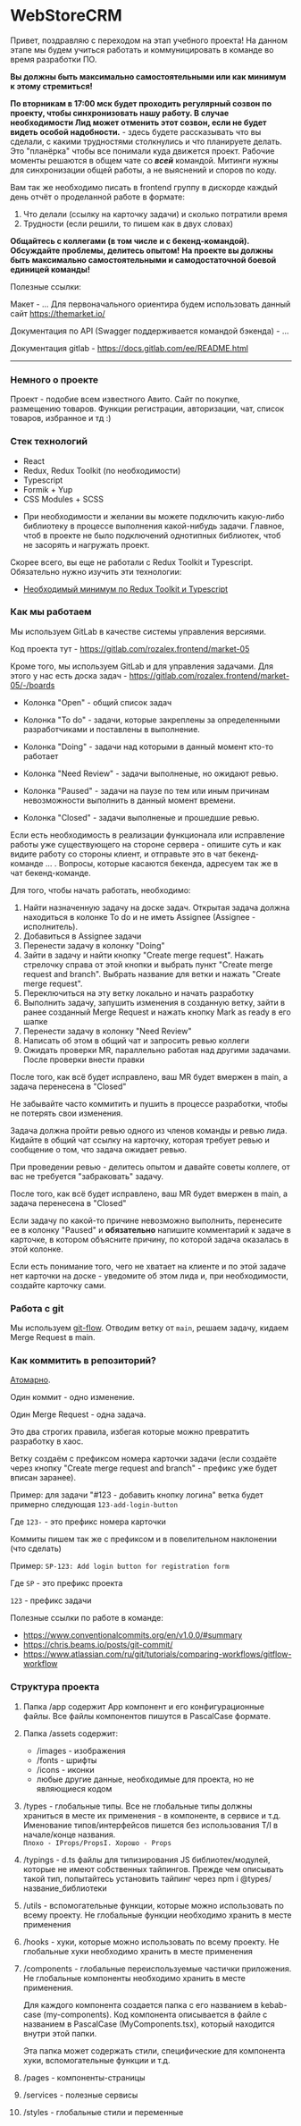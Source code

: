 # WebStoreCRM

Привет, поздравляю с переходом на этап учебного проекта!
На данном этапе мы будем учиться работать и коммуницировать в команде во время разработки ПО.

**Вы должны быть максимально самостоятельными или как минимум к этому стремиться!**

**По вторникам в 17:00 мск будет проходить регулярный созвон по проекту, чтобы синхронизовать нашу работу. В случае необходимости Лид может отменить этот созвон, если не будет видеть особой надобности.** - здесь будете рассказывать что вы сделали, с какими трудностями столкнулись и что планируете делать. Это "планёрка" чтобы все понимали куда движется проект. Рабочие моменты решаются в общем чате со _**всей**_ командой. Митинги нужны для синхронизации общей работы, а не выяснений и споров по коду.

Вам так же необходимо писать в frontend группу в дискорде каждый день отчёт о проделанной работе в формате:
1. Что делали (ссылку на карточку задачи) и сколько потратили время
2. Трудности (если решили, то пишем как в двух словах)

**Общайтесь с коллегами (в том числе и с бекенд-командой). Обсуждайте проблемы, делитесь опытом!**
**На проекте вы должны быть максимально самостоятельными и самодостаточной боевой единицей команды!**

Полезные ссылки:

Макет  - ...
Для первоначального ориентира будем использовать данный сайт https://themarket.io/

Документация по API (Swagger поддерживается командой бэкенда) - ...

Документация gitlab - https://docs.gitlab.com/ee/README.html

------------

### Немного о проекте
Проект - подобие всем известного Авито. Сайт по покупке, размещению товаров. Функции регистрации, авторизации, чат, список товаров, избранное и тд :)

### Стек технологий
- React
- Redux, Redux Toolkit (по необходимости)
- Typescript
- Formik + Yup
- CSS Modules + SCSS
* При необходимости и желании вы можете подключить какую-либо библиотеку в процессе выполнения какой-нибудь задачи. Главное, чтоб в проекте не было подключений однотипных библиотек, чтоб не засорять и нагружать проект.

Скорее всего, вы еще не работали с Redux Toolkit и Typescript.
Обязательно нужно изучить эти технологии:
- [Необходимый минимум по Redux Toolkit и Typescript](https://gitlab.com/rozalex.frontend/market-05/-/blob/main/USEFUL_MATERIALS.md)

### Как мы работаем
Мы используем GitLab в качестве системы управления версиями.

Код проекта тут - https://gitlab.com/rozalex.frontend/market-05

Кроме того, мы используем GitLab и для управления задачами. Для этого у нас есть доска задач - https://gitlab.com/rozalex.frontend/market-05/-/boards

- Колонка "Open" - общий список задач

- Колонка "To do" - задачи, которые закреплены за определенными разработчиками и поставлены в выполнение.

- Колонка "Doing" - задачи над которыми в данный момент кто-то работает

- Колонка "Need Review" - задачи выполненые, но ожидают ревью.

- Колонка "Paused" - задачи на паузе по тем или иным причинам невозможности выполнить в данный момент времени.

- Колонка "Closed" - задачи выполненые и прошедшие ревью.

Если есть необходимость в реализации функционала или исправление работы уже существующего на стороне сервера - опишите суть и как видите работу со стороны клиент, и отправьте это в чат бекенд-команде ... . Вопросы, которые касаются бекенда, адресуем так же в чат бекенд-команде.

Для того, чтобы начать работать, необходимо:

1. Найти назначенную задачу на доске задач.
Открытая задача должна находиться в колонке To do и не иметь Assignee (Assignee - исполнитель).
2. Добавиться в Assignee задачи
3. Перенести задачу в колонку "Doing"
4. Зайти в задачу и найти кнопку "Create merge request".
Нажать стрелочку справа от этой кнопки и выбрать пункт "Create merge request and branch".
Выбрать название для ветки и нажать "Create merge request".
5. Переключиться на эту ветку локально и начать разработку
6. Выполнить задачу, запушить изменения в созданную ветку,
   зайти в ранее созданный Merge Request и нажать кнопку Mark as ready в его шапке
7. Перенести задачу в колонку "Need Review"
8. Написать об этом в общий чат и запросить ревью коллеги
9. Ожидать проверки MR, параллельно работая над другими задачами. После проверки внести правки

После того, как всё будет исправлено, ваш MR будет вмержен в main, а задача перенесена в "Closed"

Не забывайте часто коммитить и пушить в процессе разработки, чтобы не потерять свои изменения.

Задача должна пройти ревью одного из членов команды и ревью лида. Кидайте в общий чат ссылку на карточку, которая требует ревью и сообщение о том, что задача ожидает ревью.

При проведении ревью - делитесь опытом и давайте советы коллеге, от вас не требуется "забраковать" задачу.

После того, как всё будет исправлено, ваш MR будет вмержен в main, а задача перенесена в "Closed"

Если задачу по какой-то причине невозможно выполнить, перенесите ее в колонку "Paused"
и **обязательно** напишите комментарий к задаче в карточке, в котором объясните причину, по которой
задача оказалась в этой колонке.

Если есть понимание того, чего не хватает на клиенте и по этой задаче нет карточки на доске - уведомите об этом лида и, при необходимости, создайте карточку сами.

### Работа с git

Мы используем [git-flow](https://nvie.com/posts/a-successful-git-branching-model/).
Отводим ветку от `main`, решаем задачу, кидаем Merge Request в main.

### Как коммитить в репозиторий?

[Атомарно](https://sashasushko.tumblr.com/post/174690191358/good-commit).

Один коммит - одно изменение.

Один Merge Request - одна задача.

Это два строгих правила, избегая которые можно превратить разработку в хаос.

Ветку создаём с префиксом номера карточки задачи (если создаёте через кнопку "Create merge request and branch" - префикс уже будет вписан заранее).

Пример: для задачи "#123 - добавить кнопку логина" ветка будет примерно следующая `123-add-login-button`

Где `123-` - это префикс номера карточки

Коммиты пишем так же с префиксом и в повелительном наклонении (что сделать)

Пример: `SP-123: Add login button for registration form`

Где `SP` - это префикс проекта

`123` - префикс задачи

Полезные ссылки по работе в команде:

- https://www.conventionalcommits.org/en/v1.0.0/#summary
- https://chris.beams.io/posts/git-commit/
- https://www.atlassian.com/ru/git/tutorials/comparing-workflows/gitflow-workflow

### Структура проекта

1. Папка /app cодержит App компонент и его конфигурационные файлы. Все файлы компонентов пишутся в PascalCase формате.

2. Папка /assets содержит:
   - /images - изображения
   - /fonts - шрифты
   - /icons - иконки
   - любые другие данные, необходимые для проекта, но не являющиеся кодом


3. /types - глобальные типы. Все не глобальные типы должны храниться
в месте их применения - в компоненте, в сервисе и т.д. Именование типов/интерфейсов пишется без использования T/I в начале/конце названия. <br> `Плохо - IProps/PropsI. Хорошо - Props`

4. /typings - d.ts файлы для типизирования JS библиотек/модулей, которые не имеют
собственных тайпингов. Прежде чем описывать такой тип, попытайтесь
установить тайпинг через npm i @types/название_библиотеки

5. /utils - вспомогательные функции, которые можно использовать по всему
проекту. Не глобальные функции необходимо хранить в месте применения

6. /hooks - хуки, которые можно использовать по всему проекту.
Не глобальные хуки необходимо хранить в месте применения

8. /components - глобальные переиспользуемые частички приложения.
Не глобальные компоненты необходимо хранить в месте применения.

   Для каждого компонента создается папка с его названием в kebab-case (my-components). Код
   компонента описывается в файле c названием в PascalCase (MyComponents.tsx), который находится внутри этой папки.

   Эта папка может содержать стили, специфические для компонента хуки, вспомогательные
   функции и т.д.

9. /pages - компоненты-страницы

10. /services - полезные сервисы

11. /styles - глобальные стили и переменные
